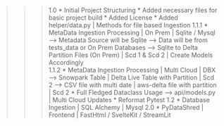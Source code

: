 >>> 1.0
    * Initial Project Structuring
    * Added necessary files for basic project build
    * Added License
    * Added helper/data.py | Methods for file based Ingestion
>>> 1.1.1
    * MetaData Ingestion Processing | On Prem | Sqlite / Mysql
        --> Metadata Source will be Sqlite
        --> Data will be from tests_data or On Prem Databases
        --> Sqlite to Delta Partition Files (On Prem) | Scd 1 & Scd 2 | Create Models Accordingly\
        <!-- raw.emp > delta on prem file with partition > shred > sqlite views/current and history e2e automate -->
>>> 1.1.2
    * MetaData Ingestion Processing | Multi Cloud | DBX
        --> Snowpark Table | Delta Live Table with Partition | Scd 2
        --> CSV file with multi date | aws-delta file with partition | Scd 2
    * Full Fledged Dataclass Usage
        --> api/models.py | Multi Cloud Updates
    * Reformat Pytest
>>> 1.2
    * Database Ingestion | SQL Alchemy | Mysql
>>> 2.0
    * PyDataShred | Frontend | FastHtml / SvelteKit / StreamLit
    